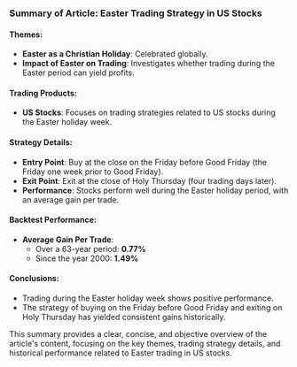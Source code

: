### Summary of Article: Easter Trading Strategy in US Stocks

#### Themes:
- **Easter as a Christian Holiday**: Celebrated globally.
- **Impact of Easter on Trading**: Investigates whether trading during the Easter period can yield profits.

#### Trading Products:
- **US Stocks**: Focuses on trading strategies related to US stocks during the Easter holiday week.

#### Strategy Details:
- **Entry Point**: Buy at the close on the Friday before Good Friday (the Friday one week prior to Good Friday).
- **Exit Point**: Exit at the close of Holy Thursday (four trading days later).
- **Performance**: Stocks perform well during the Easter holiday period, with an average gain per trade.

#### Backtest Performance:
- **Average Gain Per Trade**:
  - Over a 63-year period: **0.77%**
  - Since the year 2000: **1.49%**

#### Conclusions:
- Trading during the Easter holiday week shows positive performance.
- The strategy of buying on the Friday before Good Friday and exiting on Holy Thursday has yielded consistent gains historically.

This summary provides a clear, concise, and objective overview of the article's content, focusing on the key themes, trading strategy details, and historical performance related to Easter trading in US stocks.
